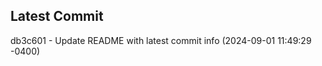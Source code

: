 
## Latest Commit
db3c601 - Update README with latest commit info (2024-09-01 11:49:29 -0400) <Yunxi-Zhou>
